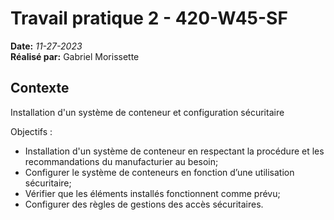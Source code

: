 # Travail pratique 2 - 420-W45-SF 

**Date:** _11-27-2023_<br> **Réalisé par:** Gabriel Morissette

## Contexte
Installation d'un système de conteneur et configuration sécuritaire 

Objectifs :

- Installation d'un système de conteneur en respectant la procédure et les recommandations du manufacturier au besoin;
- Configurer le système de conteneurs en fonction d’une utilisation sécuritaire;
- Vérifier que les éléments installés fonctionnent comme prévu;
- Configurer des règles de gestions des accès sécuritaires.